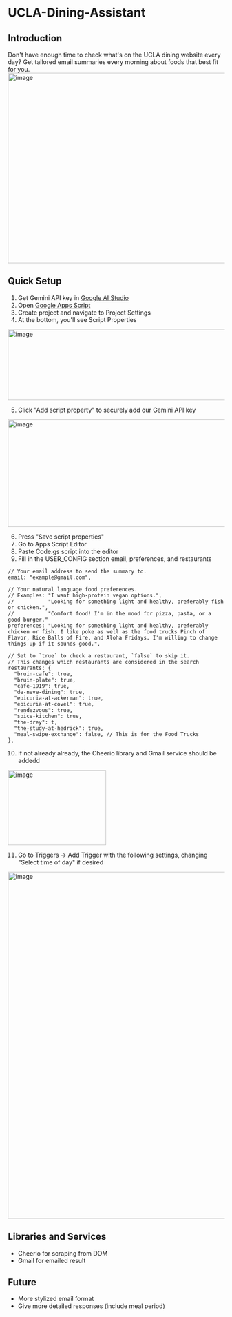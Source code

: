 # UCLA-Dining-Assistant

## Introduction

Don't have enough time to check what's on the UCLA dining website every day? Get tailored email summaries every morning about foods that best fit for you.
<img width="928" height="441" alt="image" src="https://github.com/user-attachments/assets/dff9f4a7-c4a9-4e95-bef9-9df8dddaa4db" />

## Quick Setup
1. Get Gemini API key in [Google AI Studio](https://aistudio.google.com/app/apikey)
2. Open [Google Apps Script](https://script.google.com/)
3. Create project and navigate to Project Settings
4. At the bottom, you'll see Script Properties
<img width="744" height="164" alt="image" src="https://github.com/user-attachments/assets/043846f3-eedb-4f99-837a-9c3af84615f7" />

5. Click "Add script property" to securely add our Gemini API key

<img width="776" height="249" alt="image" src="https://github.com/user-attachments/assets/cb474795-3114-4d76-bbc9-0391f7822952" />

6. Press "Save script properties"
7. Go to Apps Script Editor
8. Paste Code.gs script into the editor
9. Fill in the USER_CONFIG section email, preferences, and restaurants
```
// Your email address to send the summary to.
email: "example@gmail.com",

// Your natural language food preferences.
// Examples: "I want high-protein vegan options.", 
//           "Looking for something light and healthy, preferably fish or chicken.",
//           "Comfort food! I'm in the mood for pizza, pasta, or a good burger."
preferences: "Looking for something light and healthy, preferably chicken or fish. I like poke as well as the food trucks Pinch of Flavor, Rice Balls of Fire, and Aloha Fridays. I'm willing to change things up if it sounds good.", 

// Set to `true` to check a restaurant, `false` to skip it.
// This changes which restaurants are considered in the search
restaurants: {
  "bruin-cafe": true,
  "bruin-plate": true,
  "cafe-1919": true,
  "de-neve-dining": true,
  "epicuria-at-ackerman": true,
  "epicuria-at-covel": true,
  "rendezvous": true,
  "spice-kitchen": true,
  "the-drey": t,
  "the-study-at-hedrick": true,
  "meal-swipe-exchange": false, // This is for the Food Trucks
},
```
10. If not already already, the Cheerio library and Gmail service should be addedd
<img width="228" height="174" alt="image" src="https://github.com/user-attachments/assets/c0a99a07-e1d3-458d-970c-a12bfe1535e7" />

11. Go to Triggers -> Add Trigger with the following settings, changing "Select time of day" if desired
<img width="692" height="804" alt="image" src="https://github.com/user-attachments/assets/8bbd0494-0b1b-49dd-b0f1-452a8c9fb00a" />

## Libraries and Services
- Cheerio for scraping from DOM
- Gmail for emailed result

## Future
- More stylized email format
- Give more detailed responses (include meal period)
